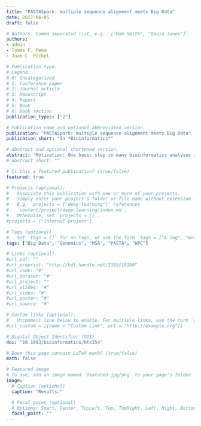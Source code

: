 ```yaml
---
title: "PASTASpark: multiple sequence alignment meets Big Data"
date: 2017-06-05
draft: false

# Authors. Comma separated list, e.g. `["Bob Smith", "David Jones"]`.
authors:
- admin
- Tomás F. Pena
- Juan C. Pichel

# Publication type.
# Legend:
# 0: Uncategorized
# 1: Conference paper
# 2: Journal article
# 3: Manuscript
# 4: Report
# 5: Book
# 6: Book section
publication_types: ["2"]

# Publication name and optional abbreviated version.
publication: "PASTASpark: multiple sequence alignment meets Big Data"
publication_short: "In *Bioinformatics*"

# Abstract and optional shortened version.
abstract: "Motivation: One basic step in many bioinformatics analyses is the Multiple Sequence Alignment (MSA). One of the state of the art tools to perform MSA is PASTA (Practical Alignments using SATé and TrAnsitivity). PASTA supports multithreading but it is limited to process datasets on shared memory systems. In this work we introduce PASTASpark, a tool that uses the Big Data engine Apache Spark to boost the performance of the alignment phase of PASTA, which is the most expensive task in terms of time consumption. Results: Speedups up to 10× with respect to single-threaded PASTA were observed, which allows to process an ultra-large dataset of 200,000 sequences within the 24-hr limit.Availability: PASTASpark is an Open Source tool available at https://github.com/citiususc/pastaspark"
# abstract_short: ""

# Is this a featured publication? (true/false)
featured: true

# Projects (optional).
#   Associate this publication with one or more of your projects.
#   Simply enter your project's folder or file name without extension.
#   E.g. `projects = ["deep-learning"]` references 
#   `content/project/deep-learning/index.md`.
#   Otherwise, set `projects = []`.
#projects = ["internal-project"]

# Tags (optional).
#   Set `tags = []` for no tags, or use the form `tags = ["A Tag", "Another Tag"]` for one or more tags.
tags: ["Big Data", "Genomics", "MSA", "PASTA", "HPC"]

# Links (optional).
#url_pdf: ""
#url_preprint: "http://hdl.handle.net/2183/19190"
#url_code: "#"
#url_dataset: "#"
#url_project: ""
#url_slides: "#"
#url_video: "#"
#url_poster: "#"
#url_source: "#"

# Custom links (optional).
#   Uncomment line below to enable. For multiple links, use the form `[{...}, {...}, {...}]`.
#url_custom = [{name = "Custom Link", url = "http://example.org"}]

# Digital Object Identifier (DOI)
doi: "10.1093/bioinformatics/btx354"

# Does this page contain LaTeX math? (true/false)
math: false

# Featured image
# To use, add an image named `featured.jpg/png` to your page's folder. 
image:
  # Caption (optional)
  caption: "Results."

  # Focal point (optional)
  # Options: Smart, Center, TopLeft, Top, TopRight, Left, Right, BottomLeft, Bottom, BottomRight
  focal_point: ""
---
```

